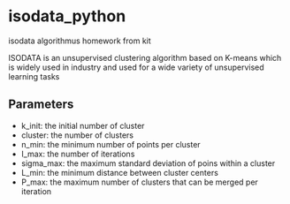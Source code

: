 # isodata_python
isodata algorithmus homework from kit 

ISODATA is an unsupervised clustering algorithm based on K-means which is widely used in industry and used for a wide variety of unsupervised learning tasks

## Parameters

* k_init: the initial number of cluster
* cluster: the number of clusters
* n_min: the minimum number of points per cluster
* I_max: the number of iterations
* sigma_max: the maximum standard deviation of poins within a cluster
* L_min: the minimum distance between cluster centers
* P_max: the maximum number of clusters that can be merged per iteration
